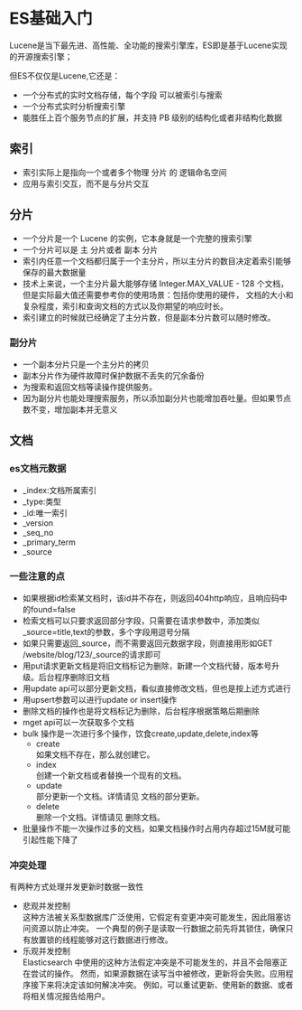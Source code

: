 # ES基础入门

Lucene是当下最先进、高性能、全功能的搜索引擎库，ES即是基于Lucene实现的开源搜索引擎；

但ES不仅仅是Lucene,它还是：  

* 一个分布式的实时文档存储，每个字段 可以被索引与搜索
* 一个分布式实时分析搜索引擎
* 能胜任上百个服务节点的扩展，并支持 PB 级别的结构化或者非结构化数据

## 索引
* 索引实际上是指向一个或者多个物理 分片 的 逻辑命名空间 
* 应用与索引交互，而不是与分片交互


## 分片
* 一个分片是一个 Lucene 的实例，它本身就是一个完整的搜索引擎
* 一个分片可以是 主 分片或者 副本 分片
* 索引内任意一个文档都归属于一个主分片，所以主分片的数目决定着索引能够保存的最大数据量
* 技术上来说，一个主分片最大能够存储 Integer.MAX_VALUE - 128 个文档，但是实际最大值还需要参考你的使用场景：包括你使用的硬件， 文档的大小和复杂程度，索引和查询文档的方式以及你期望的响应时长。
* 索引建立的时候就已经确定了主分片数，但是副本分片数可以随时修改。

### 副分片
* 一个副本分片只是一个主分片的拷贝
* 副本分片作为硬件故障时保护数据不丢失的冗余备份
* 为搜索和返回文档等读操作提供服务。
* 因为副分片也能处理搜索服务，所以添加副分片也能增加吞吐量。但如果节点数不变，增加副本并无意义


## 文档
### es文档元数据
* \_index:文档所属索引
* \_type:类型
* \_id:唯一索引
* \_version
* \_seq_no
* \_primary_term
* \_source

### 一些注意的点
* 如果根据id检索某文档时，该id并不存在，则返回404http响应，且响应码中的found=false
* 检索文档可以只要求返回部分字段，只需要在请求参数中，添加类似_source=title,text的参数，多个字段用逗号分隔
* 如果只需要返回_source，而不需要返回元数据字段，则直接用形如GET /website/blog/123/_source的请求即可
* 用put请求更新文档是将旧文档标记为删除，新建一个文档代替，版本号升级。后台程序删除旧文档
* 用update api可以部分更新文档，看似直接修改文档，但也是按上述方式进行
* 用upsert参数可以进行update or insert操作
* 删除文档的操作也是将文档标记为删除，后台程序根据策略后期删除
* mget api可以一次获取多个文档
* bulk 操作是一次进行多个操作，饮食create,update,delete,index等
	* create  
	如果文档不存在，那么就创建它。
	* index  
	创建一个新文档或者替换一个现有的文档。
	* update  
	部分更新一个文档。详情请见 文档的部分更新。
	* delete  
	删除一个文档。详情请见 删除文档。
* 批量操作不能一次操作过多的文档，如果文档操作时占用内存超过15M就可能引起性能下降了


### 冲突处理
有两种方式处理并发更新时数据一致性

* 悲观并发控制  
	这种方法被关系型数据库广泛使用，它假定有变更冲突可能发生，因此阻塞访问资源以防止冲突。 一个典型的例子是读取一行数据之前先将其锁住，确保只有放置锁的线程能够对这行数据进行修改。
* 乐观并发控制  
	Elasticsearch 中使用的这种方法假定冲突是不可能发生的，并且不会阻塞正在尝试的操作。 然而，如果源数据在读写当中被修改，更新将会失败。应用程序接下来将决定该如何解决冲突。 例如，可以重试更新、使用新的数据、或者将相关情况报告给用户。
